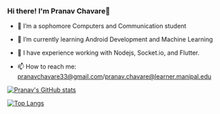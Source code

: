###                                                                    Hi there! I'm Pranav Chavare👋



<!--**pranavc33/pranavc33** is a ✨ _special_ ✨ repository because its `README.md` (this file) appears on your GitHub profile.

Here are some ideas to get you started:-->

- 🔭 I’m a sophomore Computers and Communication student 

-  🌱 I’m currently learning Android Development and Machine Learning

- 💭 I have experience working with Nodejs, Socket.io, and Flutter.  

- 📫 How to reach me: pranavchavare33@gmail.com/pranav.chavare@learner.manipal.edu



[![Pranav's GitHub stats](https://github-readme-stats.vercel.app/api?username=pranavc33)](https://github.com/anuraghazra/github-readme-stats)

[![Top Langs](https://github-readme-stats.vercel.app/api/top-langs/?username=pranavc33&layout=compact)](https://github.com/anuraghazra/github-readme-stats)
